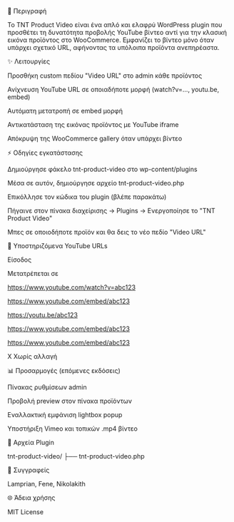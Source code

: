 📄 Περιγραφή

Το TNT Product Video είναι ένα απλό και ελαφρύ WordPress plugin που προσθέτει τη δυνατότητα προβολής YouTube βίντεο αντί για την κλασική εικόνα προϊόντος στο WooCommerce. Εμφανίζει το βίντεο μόνο όταν υπάρχει σχετικό URL, αφήνοντας τα υπόλοιπα προϊόντα ανεπηρέαστα.

✨ Λειτουργίες

Προσθήκη custom πεδίου "Video URL" στο admin κάθε προϊόντος

Ανίχνευση YouTube URL σε οποιαδήποτε μορφή (watch?v=..., youtu.be, embed)

Αυτόματη μετατροπή σε embed μορφή

Αντικατάσταση της εικόνας προϊόντος με YouTube iframe

Απόκρυψη της WooCommerce gallery όταν υπάρχει βίντεο

⚡ Οδηγίες εγκατάστασης

Δημιούργησε φάκελο tnt-product-video στο wp-content/plugins

Μέσα σε αυτόν, δημιούργησε αρχείο tnt-product-video.php

Επικόλλησε τον κώδικα του plugin (βλέπε παρακάτω)

Πήγαινε στον πίνακα διαχείρισης → Plugins → Ενεργοποίησε το "TNT Product Video"

Μπες σε οποιοδήποτε προϊόν και θα δεις το νέο πεδίο "Video URL"

🔹 Υποστηριζόμενα YouTube URLs

Είσοδος

Μετατρέπεται σε

https://www.youtube.com/watch?v=abc123

https://www.youtube.com/embed/abc123

https://youtu.be/abc123

https://www.youtube.com/embed/abc123

https://www.youtube.com/embed/abc123

Χ Χωρίς αλλαγή

📊 Προσαρμογές (επόμενες εκδόσεις)

Πίνακας ρυθμίσεων admin

Προβολή preview στον πίνακα προϊόντων

Εναλλακτική εμφάνιση lightbox popup

Υποστήριξη Vimeo και τοπικών .mp4 βίντεο

📁 Αρχεία Plugin

tnt-product-video/
├── tnt-product-video.php

🚀 Συγγραφείς

Lamprian, Fene, Nikolakith

🌐 Άδεια χρήσης

MIT License
